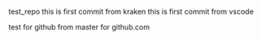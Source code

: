 test_repo
this is first commit from kraken
this is first commit from vscode

test for github
from master
for github.com
